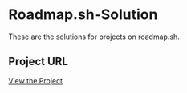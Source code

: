 # Roadmap.sh-Solution

These are the solutions for projects on roadmap.sh.

## Project URL
[View the Project](https://github.com/rsoemardja/roadmap.sh-solution)